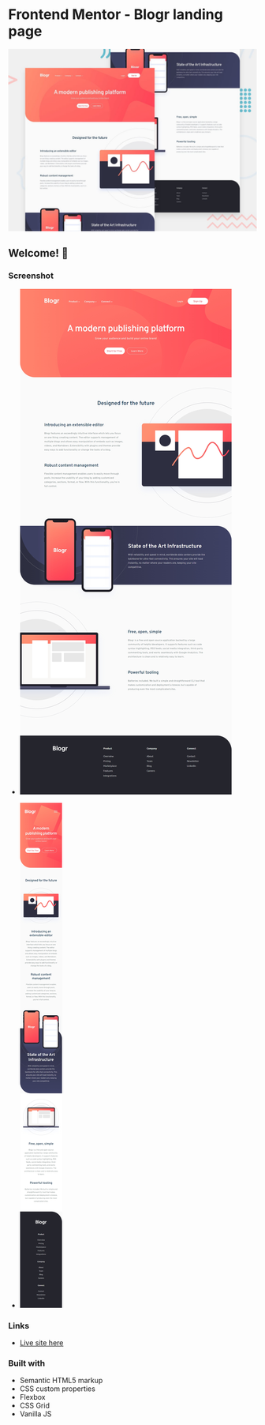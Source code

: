 # Frontend Mentor - Blogr landing page

![Design preview for the Blogr landing page coding challenge](./design/desktop-preview.jpg)

## Welcome! 👋

### Screenshot

- ![](./images/screenshot-desktop.jpeg)

- ![](./images/screenshot-mobile.jpeg)

### Links

- [Live site here](https://master--dainty-flan-0506c8.netlify.app/)

### Built with

- Semantic HTML5 markup
- CSS custom properties
- Flexbox
- CSS Grid
- Vanilla JS